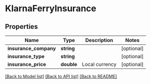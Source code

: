 # KlarnaFerryInsurance

## Properties
Name | Type | Description | Notes
------------ | ------------- | ------------- | -------------
**insurance_company** | **string** |  | [optional] 
**insurance_type** | **string** |  | [optional] 
**insurance_price** | **double** | Local currency | [optional] 

[[Back to Model list]](../../README.md#documentation-for-models) [[Back to API list]](../../README.md#documentation-for-api-endpoints) [[Back to README]](../../README.md)

